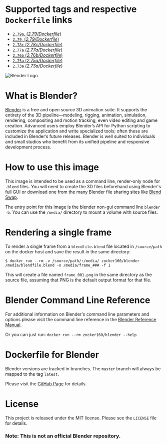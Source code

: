 # Supported tags and respective `Dockerfile` links

* [`2.79a`, (*2.79/Dockerfile*)](https://github.com/zocker-160/blender-docker/blob/2.79/Dockerfile)
* [`2.79`, (*2.79/Dockerfile*)](https://github.com/zocker-160/blender-docker/blob/2.79/Dockerfile)
* [`2.78c` (*2.78c/Dockerfile*)](https://github.com/zocker-160/blender-docker/blob/2.78c/Dockerfile)
* [`2.77a` (*2.77a/Dockerfile*)](https://github.com/zocker-160/blender-docker/blob/2.77a/Dockerfile)
* [`2.76b` (*2.76b/Dockerfile*)](https://github.com/zocker-160/blender-docker/blob/2.76b/Dockerfile)
* [`2.75a` (*2.75a/Dockerfile*)](https://github.com/zocker-160/blender-docker/blob/2.75a/Dockerfile)
* [`2.73a` (*2.73a/Dockerfile*)](https://github.com/zocker-160/blender-docker/blob/2.73a/Dockerfile)


![Blender Logo](https://www.blender.org/wp-content/uploads/2015/03/blender_logo_socket.png)

# What is Blender?

[Blender](https://www.blender.org) is a free and open source 3D animation suite. It supports the entirety of the 3D pipeline—modeling, rigging, animation, simulation, rendering, compositing and motion tracking, even video editing and game creation. Advanced users employ Blender’s API for Python scripting to customize the application and write specialized tools; often these are included in Blender’s future releases. Blender is well suited to individuals and small studios who benefit from its unified pipeline and responsive development process.

# How to use this image

This image is intended to be used as a command line, render-only node for `.blend` files. You will need to create the 3D files beforehand using Blender's full GUI or download one from the many Blender file sharing sites like [Blend Swap](http://www.blendswap.com).

The entry point for this image is the blender non-gui command line `blender -b`. You can use the `/media/` directory to mount a volume with source files.

# Rendering a single frame

To render a single frame from a `blendfile.blend` file located in `/source/path` on the docker host and save the result in the same directory:

```console
$ docker run --rm -v /source/path/:/media/ zocker160/blender /media/blendfile.blend -o /media/frame_### -f 1
```

This will create a file named `frame_001.png` in the same directory as the source file, assuming that PNG is the default output format for that file.

# Blender Command Line Reference

For additional information on Blender's command line parameters and options please visit the command line reference in the [Blender Reference Manual](https://www.blender.org/manual/render/workflows/command_line.html).

Or you can just run:
`docker run --rm zocker160/blender --help`

# Dockerfile for Blender

Blender versions are tracked in branches. The `master` branch will always be mapped to the tag `latest`.

Please visit the [GitHub Page](https://github.com/zocker-160/blender-docker) for details.

# License

This project is released under the MIT license. Please see the `LICENSE` file for details.

### Note: This is not an official Blender repository.
